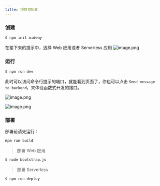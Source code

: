 ```yaml
---
title: 项目初始化
---
```


### 创建

```bash
$ npm init midway
```

在接下来的提示中，选择 Web 应用或者 Serverless 应用
![image.png](https://cdn.nlark.com/yuque/0/2021/png/501408/1623036493849-2583e8e9-90c5-4988-9698-c3538cd65482.png#clientId=ucf92bac9-239e-4&from=paste&height=86&id=u44983b7a&margin=%5Bobject%20Object%5D&name=image.png&originHeight=86&originWidth=807&originalType=binary&ratio=1&size=10190&status=done&style=none&taskId=u7a5d47dc-d709-4c15-9193-7afb3708a98&width=807)

### 运行

```bash
$ npm run dev
```

此时可以访问命令行提示的端口，就能看到页面了，你也可以点击 `Send message to backend`，来体验函数式开发的接口。

![image.png](https://cdn.nlark.com/yuque/0/2021/png/98602/1622788746000-d557cbdb-76d7-435f-91d8-1a1f54c6af51.png#clientId=u5406b60f-a2f1-4&from=paste&height=222&id=u1aaa3515&margin=%5Bobject%20Object%5D&name=image.png&originHeight=222&originWidth=404&originalType=binary&ratio=1&size=58812&status=done&style=none&taskId=ueeba5812-e5fb-4ffc-907c-9aabe6a78aa&width=404)

![image.png](https://cdn.nlark.com/yuque/0/2021/png/98602/1622788715959-e1b7d313-9ce3-40c4-bb32-066b665c4d78.png#clientId=u5406b60f-a2f1-4&from=paste&height=845&id=ub431f200&margin=%5Bobject%20Object%5D&name=image.png&originHeight=845&originWidth=1469&originalType=binary&ratio=1&size=338897&status=done&style=none&taskId=u00355cc6-42ea-4999-a6f5-dda5270d326&width=1469)

### 部署

部署前请先运行：

```bash
npm run build
```

> 部署 Web 应用

```bash
$ node bootstrap.js
```

> 部署 Serverless

```bash
$ npm run deploy
```

